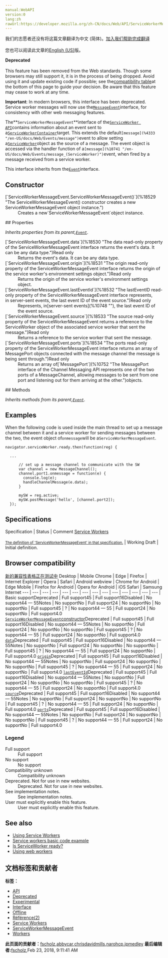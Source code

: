 ```yaml
---
manual:WebAPI
version:0
lang:zh
rawUrl:https://developer.mozilla.org/zh-CN/docs/Web/API/ServiceWorkerMessageEvent
---
```




<bdi>我们的志愿者还没有将这篇文章翻译为<bdi>中文 (简体)</bdi>。[加入我们帮助完成翻译](%18525 "")<br></br>您也可以阅读此文章的[English (US)](%18526 "")版。</bdi>






**Deprecated**<br></br>This feature has been removed from the Web standards. Though some browsers may still support it, it is in the process of being dropped. Avoid using it and update existing code if possible; see the[compatibility table](%18527 "")at the bottom of this page to guide your decision. Be aware that this feature may cease to work at any time.





**Important**: In modern browsers, this interface has been deprecated. Service worker messages will now use the[`MessageEvent`](%4340 "The MessageEvent interface represents a message received by a target object.")interface, for consistency with other web messaging features.




The**`ServiceWorkerMessageEvent`**interface of the[`ServiceWorker API`](%4317 "The documentation about this has not yet been written; please consider contributing!")contains information about an event sent to a[`ServiceWorkerContainer`](%18528 "The ServiceWorkerContainer interface of the ServiceWorker API provides an object representing the service worker as an overall unit in the network ecosystem, including facilities to register, unregister and update service workers, and access the state of service workers and their registrations.")target. This extends the default`[message](%4333 "/en-US/docs/Web/Events/message")`event to allow setting a[`ServiceWorker`](%4351 "The ServiceWorker interface of the ServiceWorker API provides a reference to a service worker. Multiple browsing contexts (e.g. pages, workers, etc.) can be associated with the same service worker, each through a unique ServiceWorker object.")object as the source of a message. The event object is accessed via the handler function of a`[message](%10741 "/en-US/docs/Web/Events/message_(ServiceWorker)")`event, when fired by a message received from a service worker.



This interface inherits from the[`Event`](%3943 "The Event interface represents any event which takes place in the DOM; some are user-generated (such as mouse or keyboard events), while others are generated by APIs (such as events that indicate an animation has finished running, a video has been paused, and so forth). There are many types of events, some of which use other interfaces based on the main Event interface. Event itself contains the properties and methods which are common to all events.")interface.


## Constructor<a name="Constructor"></a>
<dl><dt id=''>[`ServiceWorkerMessageEvent.ServiceWorkerMessageEvent()`](%18529 "The ServiceWorkerMessageEvent() constructor creates a new ServiceWorkerMessageEvent object instance.")<i></i></dt><dd>Creates a new`ServiceWorkerMessageEvent`object instance.</dd></dl>
## Properties<a name="Properties"></a>


<em>Inherits properties from its parent,</em><em>[`Event`](%3943 "The Event interface represents any event which takes place in the DOM; some are user-generated (such as mouse or keyboard events), while others are generated by APIs (such as events that indicate an animation has finished running, a video has been paused, and so forth). There are many types of events, some of which use other interfaces based on the main Event interface. Event itself contains the properties and methods which are common to all events.")</em>.

<dl><dt id=''>[`ServiceWorkerMessageEvent.data`](%18530 "The data read-only property of the ServiceWorkerMessageEvent interface returns the event's data. It can be any data type.")Read only<i></i></dt><dd>Returns the event&#39;s data. It can be any data type.</dd><dt id=''>[`ServiceWorkerMessageEvent.origin`](%18531 "The origin read-only property of the ServiceWorkerMessageEvent interface returns the origin of the service worker's environment settings object.")Read only<i></i></dt><dd>Returns the origin of the service worker&#39;s environment settings object.</dd><dt id=''>[`ServiceWorkerMessageEvent.lastEventId`](%18532 "The lastEventID read-only property of the ServiceWorkerMessageEvent interface represents, in server-sent events, the last event ID of the event source.")Read only<i></i></dt><dd>Represents, in[server-sent events](%10748 ""), the last event ID of the event source.</dd><dt id=''>[`ServiceWorkerMessageEvent.source`](%18533 "The source read-only property of the ServiceWorkerMessageEvent returns a reference to the ServiceWorker object of the associated service worker that sent the message.")Read only<i></i></dt><dd>Returns a reference to the service worker that sent the message.</dd><dt id=''>[`ServiceWorkerMessageEvent.ports`](%18534 "The ports read-only property of the ServiceWorkerMessageEvent interface returns an array of MessagePort objects connected with the message channel the message is being sent through.")Read only<i></i></dt><dd>Returns an array of[`MessagePort`](%10752 "The MessagePort interface of the Channel Messaging API represents one of the two ports of a MessageChannel, allowing messages to be sent from one port and listening out for them arriving at the other.")objects.</dd></dl>
## Methods<a name="Methods"></a>


<em>Inherits methods from its parent,</em><em>[`Event`](%3943 "The Event interface represents any event which takes place in the DOM; some are user-generated (such as mouse or keyboard events), while others are generated by APIs (such as events that indicate an animation has finished running, a video has been paused, and so forth). There are many types of events, some of which use other interfaces based on the main Event interface. Event itself contains the properties and methods which are common to all events.")</em>.


## Examples<a name="Examples"></a>


When the following code is used inside the main thread to set up a message channel between it and a service worker for sending messages between the two, the event object of`onmessage`will be a`ServiceWorkerMessageEvent`.


```
navigator.serviceWorker.ready.then(function(reg) {  

  ...

      // set up a message channel to communicate with the SW
      var channel = new MessageChannel();
      channel.port1.onmessage = function(e) {
        console.log(e);
        handleChannelMessage(e.data);
      }
      
      mySW = reg.active;
      mySW.postMessage('hello', [channel.port2]);
  });
```

## Specifications<a name="Specifications"></a>
Specification | Status | Comment 
[Service Workers<br></br><small>The definition of &#39;ServiceWorkerMessageEvent&#39; in that specification.</small>](%18535 "") | Working Draft | Initial definition. 


## Browser compatibility<a name="Browser_compatibility"></a>
[新的兼容性表格正在测试中<i></i>](%3360 "")
<abbr>Desktop<i></i></abbr> | <abbr>Mobile<i></i></abbr> 
<abbr>Chrome<i></i></abbr> | <abbr>Edge<i></i></abbr> | <abbr>Firefox<i></i></abbr> | <abbr>Internet Explorer<i></i></abbr> | <abbr>Opera<i></i></abbr> | <abbr>Safari<i></i></abbr> | <abbr>Android webview<i></i></abbr> | <abbr>Chrome for Android<i></i></abbr> | <abbr>Edge Mobile<i></i></abbr> | <abbr>Firefox for Android<i></i></abbr> | <abbr>Opera for Android<i></i></abbr> | <abbr>iOS Safari<i></i></abbr> | <abbr>Samsung Internet<i></i></abbr> 
 ---  |  ---  |  ---  |  ---  |  ---  |  ---  |  ---  |  ---  |  ---  |  ---  |  ---  |  ---  |  ---  |  ---  | 
Basic support<abbr>Deprecated<i></i></abbr> | <abbr>Full support</abbr>45 | <abbr>Full support</abbr>16<abbr>Disabled<i></i></abbr> | <abbr>No support</abbr>44 — 55<abbr>Notes<i></i></abbr> | <abbr>No support</abbr>No | <abbr>Full support</abbr>24 | <abbr>No support</abbr>No | <abbr>No support</abbr>No | <abbr>Full support</abbr>45 | <abbr>?</abbr> | <abbr>No support</abbr>44 — 55 | <abbr>Full support</abbr>24 | <abbr>No support</abbr>No | <abbr>Full support</abbr>4.0 
[`ServiceWorkerMessageEvent`constructor](%18536 "")<abbr>Deprecated<i></i></abbr> | <abbr>Full support</abbr>45 | <abbr>Full support</abbr>16<abbr>Disabled<i></i></abbr> | <abbr>No support</abbr>44 — 55<abbr>Notes<i></i></abbr> | <abbr>No support</abbr>No | <abbr>Full support</abbr>24 | <abbr>No support</abbr>No | <abbr>No support</abbr>No | <abbr>Full support</abbr>45 | <abbr>?</abbr> | <abbr>No support</abbr>44 — 55 | <abbr>Full support</abbr>24 | <abbr>No support</abbr>No | <abbr>Full support</abbr>4.0 
[`data`](%18537 "")<abbr>Deprecated<i></i></abbr> | <abbr>Full support</abbr>45 | <abbr>Full support</abbr>16<abbr>Disabled<i></i></abbr> | <abbr>No support</abbr>44 — 55<abbr>Notes<i></i></abbr> | <abbr>No support</abbr>No | <abbr>Full support</abbr>24 | <abbr>No support</abbr>No | <abbr>No support</abbr>No | <abbr>Full support</abbr>45 | <abbr>?</abbr> | <abbr>No support</abbr>44 — 55 | <abbr>Full support</abbr>24 | <abbr>No support</abbr>No | <abbr>Full support</abbr>4.0 
[`origin`](%18538 "")<abbr>Deprecated<i></i></abbr> | <abbr>Full support</abbr>45 | <abbr>Full support</abbr>16<abbr>Disabled<i></i></abbr> | <abbr>No support</abbr>44 — 55<abbr>Notes<i></i></abbr> | <abbr>No support</abbr>No | <abbr>Full support</abbr>24 | <abbr>No support</abbr>No | <abbr>No support</abbr>No | <abbr>Full support</abbr>45 | <abbr>?</abbr> | <abbr>No support</abbr>44 — 55 | <abbr>Full support</abbr>24 | <abbr>No support</abbr>No | <abbr>Full support</abbr>4.0 
[`lastEventId`](%18539 "")<abbr>Deprecated<i></i></abbr> | <abbr>Full support</abbr>45 | <abbr>Full support</abbr>16<abbr>Disabled<i></i></abbr> | <abbr>No support</abbr>44 — 55<abbr>Notes<i></i></abbr> | <abbr>No support</abbr>No | <abbr>Full support</abbr>24 | <abbr>No support</abbr>No | <abbr>No support</abbr>No | <abbr>Full support</abbr>45 | <abbr>?</abbr> | <abbr>No support</abbr>44 — 55 | <abbr>Full support</abbr>24 | <abbr>No support</abbr>No | <abbr>Full support</abbr>4.0 
[`source`](%18540 "")<abbr>Deprecated<i></i></abbr> | <abbr>Full support</abbr>45 | <abbr>Full support</abbr>16<abbr>Disabled<i></i></abbr> | <abbr>No support</abbr>44 — 55<abbr>Notes<i></i></abbr> | <abbr>No support</abbr>No | <abbr>Full support</abbr>24 | <abbr>No support</abbr>No | <abbr>No support</abbr>No | <abbr>Full support</abbr>45 | <abbr>?</abbr> | <abbr>No support</abbr>44 — 55 | <abbr>Full support</abbr>24 | <abbr>No support</abbr>No | <abbr>Full support</abbr>4.0 
[`ports`](%18541 "")<abbr>Deprecated<i></i></abbr> | <abbr>Full support</abbr>45 | <abbr>Full support</abbr>16<abbr>Disabled<i></i></abbr> | <abbr>No support</abbr>44 — 55<abbr>Notes<i></i></abbr> | <abbr>No support</abbr>No | <abbr>Full support</abbr>24 | <abbr>No support</abbr>No | <abbr>No support</abbr>No | <abbr>Full support</abbr>45 | <abbr>?</abbr> | <abbr>No support</abbr>44 — 55 | <abbr>Full support</abbr>24 | <abbr>No support</abbr>No | <abbr>Full support</abbr>4.0 


### Legend<a name="Legend"></a>
<dl><dt id=''><abbr>Full support</abbr></dt><dd>Full support</dd><dt id=''><abbr>No support</abbr></dt><dd>No support</dd><dt id=''><abbr>Compatibility unknown</abbr></dt><dd>Compatibility unknown</dd><dt id=''><abbr>Deprecated. Not for use in new websites.<i></i></abbr></dt><dd>Deprecated. Not for use in new websites.</dd><dt id=''><abbr>See implementation notes.<i></i></abbr></dt><dd>See implementation notes.</dd><dt id=''><abbr>User must explicitly enable this feature.<i></i></abbr></dt><dd>User must explicitly enable this feature.</dd></dl>


## See also<a name="See_also"></a>

* [Using Service Workers](%4703 "")
* [Service workers basic code example](%4704 "")
* [Is ServiceWorker ready?](%4705 "")
* [Using web workers](%4706 "")



## 文档标签和贡献者
**标签：**
* [API](%50 "")
* [Deprecated](%3956 "")
* [Experimental](%3379 "")
* [Interface](%3380 "")
* [Offline](%4708 "")
* [Référence(2)](%3892 "")
* [Service Workers](%4709 "")
* [ServiceWorkerMessageEvent](%18542 "")
* [Workers](%4862 "")

**此页面的贡献者：**[fscholz](%60 ""),[abbycar](%15784 ""),[chrisdavidmills](%3495 ""),[narohcp](%18543 ""),[jpmedley](%3413 "")
**最后编辑者:**[fscholz](%60 ""),<time>Feb 23, 2018, 9:11:41 AM</time>


